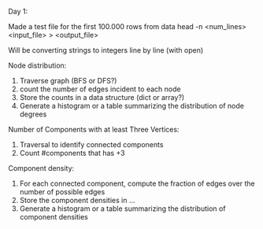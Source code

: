 Day 1:

Made a test file for the first 100.000 rows from data
head -n <num_lines> <input_file> > <output_file>

Will be converting strings to integers line by line (with open)

Node distribution:
1. Traverse graph (BFS or DFS?)
2. count the number of edges incident to each node
3. Store the counts in a data structure (dict or array?)
4. Generate a histogram or a table summarizing the distribution of node degrees

Number of Components with at least Three Vertices:
1. Traversal to identify connected components
2. Count #components that has +3 

Component density:
1. For each connected component, compute the fraction of edges over the number of possible edges
2. Store the component densities in ...
3. Generate a histogram or a table summarizing the distribution of component densities


